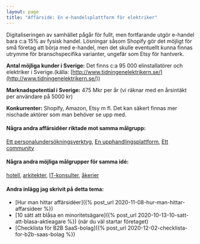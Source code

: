 ```yaml
---
layout: page
title: "Affärsidé: En e-handelsplattform för elektriker"
---
```

Digitaliseringen av samhället pågår för fullt, men fortfarande utgör e-handel bara c:a 15% av fysisk handel. Lösningar såsom Shopify gör det möjligt för små företag att börja med e-handel, men det skulle eventuellt kunna finnas utrymme för branschspecifika varianter, ungefär som Etsy för hantverk.

**Antal möjliga kunder i Sverige:** Det finns c:a 95 000 elinstallatörer och elektriker i Sverige.(källa: [http://www.tidningenelektrikern.se/](http://www.tidningenelektrikern.se/))

**Marknadspotential i Sverige:** 475 Mkr per år (vi räknar med en årsintäkt per användare på 5000 kr)

**Konkurrenter:** Shopify, Amazon, Etsy m fl. Det kan säkert finnas mer nischade aktörer som man behöver se upp med.

#### Några andra affärsidéer riktade mot samma målgrupp:
[Ett personalundersökningsverktyg](/affarsideer/ett-personalundersokningsverktyg-for-elektriker/), [En upphandlingsplattform](/affarsideer/en-upphandlingsplattform-for-elektriker/), [Ett community](/affarsideer/ett-community-for-elektriker/)


#### Några andra möjliga målgrupper för samma idé:
[hotell](/affarsideer/en-e-handelsplattform-for-hotell/), [arkitekter](/affarsideer/en-e-handelsplattform-for-arkitekter/), [IT-konsulter](/affarsideer/en-e-handelsplattform-for-it-konsulter/), [åkerier](/affarsideer/en-e-handelsplattform-for-akerier/)

#### Andra inlägg jag skrivit på detta tema:
- [Hur man hittar affärsidéer]({% post_url 2020-11-08-hur-man-hittar-affarsideer %})
- [10 sätt att blåsa en minoritetsägare]({% post_url 2020-10-13-10-satt-att-blasa-aktieagare %}) (när du väl startar företaget)
- [Checklista för B2B SaaS-bolag]({% post_url 2020-12-02-checklista-for-b2b-saas-bolag %})

